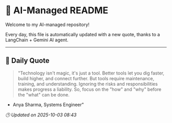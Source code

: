 # 🧠 AI-Managed README

Welcome to my AI-managed repository!

Every day, this file is automatically updated with a new quote, thanks to a LangChain + Gemini AI agent.

---

## 📅 Daily Quote

> "Technology isn't magic, it's just a tool.
Better tools let you dig faster, build higher, and connect further.
But tools require maintenance, training, and understanding.
Ignoring the risks and responsibilities makes progress a liability.
So, focus on the "how" and "why" before the "what" can be done.
- Anya Sharma, Systems Engineer"

*🕒 Updated on 2025-10-03 08:43*